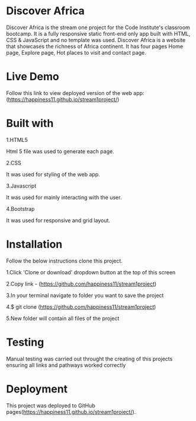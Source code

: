 Discover Africa
==================

Discover Africa is the stream one project for the Code Institute's classroom bootcamp.
It is a fully responsive static front-end only app built with HTML, CSS & JavaScript and no template was used.
Discover Africa is a website that showcases the richness of Africa continent.
It has four pages Home page, Explore page, Hot places to visit and contact page.


Live Demo
=========

Follow this link to view deployed version of the web app:(https://happiness11.github.io/stream1project/) 

Built with
==========
1.HTML5

Html 5 file was used to generate each page.

2.CSS

It was used for styling of the web app.

3.Javascript

It was used for mainly interacting with the user.

4.Bootstrap

It was used for responsive and grid layout.



Installation
=============

Follow the below instructions clone this project.

1.Click 'Clone or download' dropdown button at the top of this screen

2.Copy link - (https://github.com/happiness11/stream1project)

3.In your terminal navigate to folder you want to save the project

4.$ git clone (https://github.com/happiness11/stream1project)

5.New folder will contain all files of the project

Testing
=========

Manual testing was carried out throught the creating of this projects ensuring all links and pathways worked correctly

Deployment
============

This project was deployed to GitHub pages(https://happiness11.github.io/stream1project/).